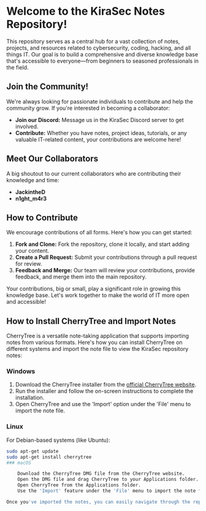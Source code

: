 # Welcome to the KiraSec Notes Repository!

This repository serves as a central hub for a vast collection of notes, projects, and resources related to cybersecurity, coding, hacking, and all things IT. Our goal is to build a comprehensive and diverse knowledge base that's accessible to everyone—from beginners to seasoned professionals in the field.

## Join the Community!

We're always looking for passionate individuals to contribute and help the community grow. If you're interested in becoming a collaborator:

- **Join our Discord:** Message us in the KiraSec Discord server to get involved.
- **Contribute:** Whether you have notes, project ideas, tutorials, or any valuable IT-related content, your contributions are welcome here!

## Meet Our Collaborators

A big shoutout to our current collaborators who are contributing their knowledge and time:

- **JackintheD**
- **n1ght_m4r3**

## How to Contribute

We encourage contributions of all forms. Here's how you can get started:

1. **Fork and Clone:** Fork the repository, clone it locally, and start adding your content.
2. **Create a Pull Request:** Submit your contributions through a pull request for review.
3. **Feedback and Merge:** Our team will review your contributions, provide feedback, and merge them into the main repository.

Your contributions, big or small, play a significant role in growing this knowledge base. Let's work together to make the world of IT more open and accessible!

## How to Install CherryTree and Import Notes

CherryTree is a versatile note-taking application that supports importing notes from various formats. Here's how you can install CherryTree on different systems and import the note file to view the KiraSec repository notes:

### Windows

1. Download the CherryTree installer from the [official CherryTree website](https://www.giuspen.com/cherrytree/).
2. Run the installer and follow the on-screen instructions to complete the installation.
3. Open CherryTree and use the 'Import' option under the 'File' menu to import the note file.

### Linux

For Debian-based systems (like Ubuntu):

```bash
sudo apt-get update
sudo apt-get install cherrytree 
### macOS

    Download the CherryTree DMG file from the CherryTree website.
    Open the DMG file and drag CherryTree to your Applications folder.
    Open CherryTree from the Applications folder.
    Use the 'Import' feature under the 'File' menu to import the note file.

Once you've imported the notes, you can easily navigate through the repository's content within CherryTree, taking advantage of its hierarchical note structure and powerful search features.
